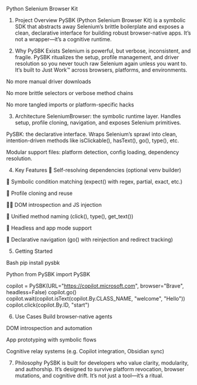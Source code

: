 Python Selenium Browser Kit

1. Project Overview
PySBK (Python Selenium Browser Kit) is a symbolic SDK that abstracts away Selenium’s brittle boilerplate and exposes a clean, declarative interface for building robust browser-native apps. It’s not a wrapper—it’s a cognitive runtime.

2. Why PySBK Exists
Selenium is powerful, but verbose, inconsistent, and fragile. PySBK ritualizes the setup, profile management, and driver resolution so you never touch raw Selenium again unless you want to. It’s built to Just Work™ across browsers, platforms, and environments.

No more manual driver downloads

No more brittle selectors or verbose method chains

No more tangled imports or platform-specific hacks

3. Architecture
SeleniumBrowser: the symbolic runtime layer. Handles setup, profile cloning, navigation, and exposes Selenium primitives.

PySBK: the declarative interface. Wraps Selenium’s sprawl into clean, intention-driven methods like isClickable(), hasText(), go(), type(), etc.

Modular support files: platform detection, config loading, dependency resolution.

4. Key Features
🔧 Self-resolving dependencies (optional venv builder)

🧠 Symbolic condition matching (expect() with regex, partial, exact, etc.)

🧭 Profile cloning and reuse

🕵️‍♂️ DOM introspection and JS injection

🧱 Unified method naming (click(), type(), get_text())

🧬 Headless and app mode support

🧠 Declarative navigation (go() with reinjection and redirect tracking)

5. Getting Started

Bash
pip install pysbk

Python
from PySBK import PySBK

copilot = PySBK(URL="https://copilot.microsoft.com", browser="Brave", headless=False)
copilot.go()
copilot.wait(copilot.isText(copilot.By.CLASS_NAME, "welcome", "Hello"))
copilot.click(copilot.By.ID, "start")

6. Use Cases
Build browser-native agents

DOM introspection and automation

App prototyping with symbolic flows

Cognitive relay systems (e.g. Copilot integration, Obsidian sync)

7. Philosophy
PySBK is built for developers who value clarity, modularity, and authorship. It’s designed to survive platform revocation, browser mutations, and cognitive drift. It’s not just a tool—it’s a ritual.